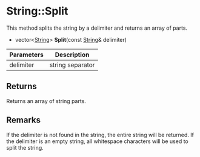 # String::Split #
This method splits the string by a delimiter and returns an array of parts.

- vector<[String](String.md)\> **Split**(const [String](String.md)& delimiter)

| Parameters | Description |
|---|---|
| delimiter | string separator |

## Returns ##
Returns an array of string parts.

## Remarks ##
If the delimiter is not found in the string, the entire string will be returned. If the delimiter is an empty string, all whitespace characters will be used to split the string.
